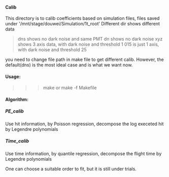 #### Calib
This directory is to calib coefficients based on simulation files, files saved under '/mnt/stage/douwei/Simulation/1t_root'
Different dir shows different data
> dns shows no dark noise and same PMT
> dn shows no dark noise
> xyz shows 3 axis data, with dark noise and threshold 1
> 015 is just 1 axis, with dark noise and threshold 25

you need to change file path in make file to get different calib. However, the default(dns) is the most ideal case and is what we want now.

#### Usage:
>>>make or make -f Makefile

#### Algorithm:
##### PE_calib
Use hit information, by Poisson regression, decompose the log execeted hit by Legendre polynomials
##### Time_calib
Use time information, by quantile regression, decompose the flight time by Legendre polynomials

One can choose a suitable order to fit, but it is still under trials.
